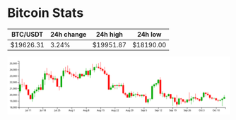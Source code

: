 # Bitcoin Stats

BTC/USDT|24h change|24h high|24h low|
|---|---|---|---|
|$19626.31|3.24%|$19951.87|$18190.00|

<img src="./chart.svg">
